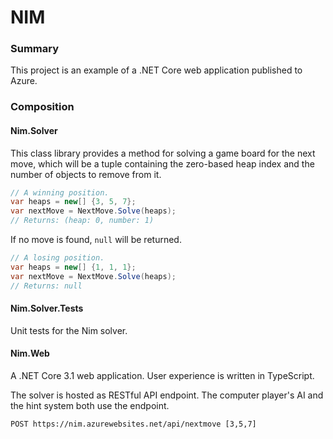 # NIM

### Summary
This project is an example of a .NET Core web application published to Azure.

### Composition
#### Nim.Solver
This class library provides a method for solving a game board for the next move, which will be a tuple containing the zero-based heap index and the number of objects to remove from it.
``` c#
// A winning position.
var heaps = new[] {3, 5, 7};
var nextMove = NextMove.Solve(heaps);
// Returns: (heap: 0, number: 1)
```
If no move is found, `null` will be returned.
``` c#
// A losing position.
var heaps = new[] {1, 1, 1};
var nextMove = NextMove.Solve(heaps);
// Returns: null
```

#### Nim.Solver.Tests
Unit tests for the Nim solver.

#### Nim.Web
A .NET Core 3.1 web application. User experience is written in TypeScript.

The solver is hosted as RESTful API endpoint. The computer player's AI and the hint system both use the endpoint.
```
POST https://nim.azurewebsites.net/api/nextmove [3,5,7]
```